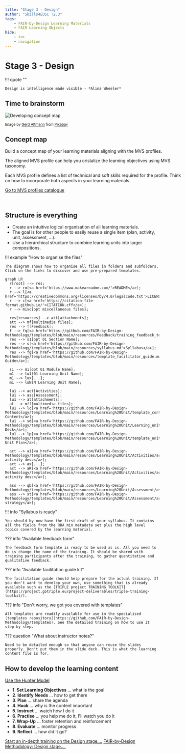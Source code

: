```yaml
---
title: "Stage 3 - Design"
author: "Skills4EOSC T2.3"
tags: 
    - FAIR-by-Design Learning Materials
    - FAIR Learning Objects
hide:
    - toc
    - navigation
---
```


# Stage 3 - Design

!!! quote ""

    Design is intelligence made visible - *Alina Wheeler​*

## Time to brainstorm

<div class="card w-100 mb-3">
  <div class="row no-gutters">
    <div class="col-md-4" style="width: 18rem;">
      <img class="card-img" src="../../attachments/brain-3829057_640.jpg" alt="Developing concept map"/>
      <p class="card-text"><small class="text-muted">
                Image by <a href="https://pixabay.com/users/geralt-9301/?utm_source=link-attribution&utm_medium=referral&utm_campaign=image&utm_content=3829057">Gerd Altmann</a> from <a href="https://pixabay.com//?utm_source=link-attribution&utm_medium=referral&utm_campaign=image&utm_content=3829057">Pixabay</a> </small>
                </p>
    </div>
    <div class="col-md-8" style="width: 36rem;">
      <div class="card-body">
            <h2 class="card-title">Concept map</h2>
            <p class="card-text">Build a concept map of your learning materials aligning with the MVS profiles.</p>
            <p class="card-text">The aligned MVS profile can help you cristalize the learning objectives using MVS taxonomy.</p>
            <p class="card-text">Each MVS profile defines a list of technical and soft skills required for the profile. Think on how to incorporate both aspects in your learning materials.</p>
            <a href="https://fair-by-design-methodology.github.io/MVS/latest/MVS%20Profiles/Civil%20Servant/civil_servant/" class="btn btn-primary stretched-link">Go to MVS profiles catalogue</a>
      </div>
    </div>
  </div>
</div>

​
## Structure is everything

<div class="grid cards" markdown>

- <i class="fa fa-cogs" aria-hidden="true"></i> Create an intuitive logical organisation of all learning materials. 
- <i class="fa fa-cubes" aria-hidden="true"></i> The goal is for other people to easily reuse a single item (plan, activity, unit, assessment, ...).
- <i class="fa fa-sitemap" aria-hidden="true"></i> Use a hierarchical structure to combine learning units into larger compositions.

</div>

!!! example "How to organise the files"

    The diagram shows how to organise all files in folders and subfolders. Click on the links to discover and use pre-prepared templates.

``` mermaid
graph LR
  r[root] --> res;
  r --> rm[<a href='https://www.makeareadme.com/'>README</a>];
  r --> l[<a href='https://creativecommons.org/licenses/by/4.0/legalcode.txt'>LICENSE</a>];
  r --> c[<a href='https://citation-file-format.github.io/'>CITATION.cff</a>];
  r --> misc[opt miscellaneous files];

  res[resources] --> att[attachments];
  att --> mf[multimedia files];
  res --> f[Feedback];
  f --> fq[<a href='https://github.com/FAIR-by-Design-Methodology/templates/blob/main/resources/Feedback/training_feedback_template.md'>survey</a>];
  res --> s1[opt 01 Section Name];
  res --> s[<a href='https://github.com/FAIR-by-Design-Methodology/templates/blob/main/resources/syllabus.md'>Syllabus</a>];
  res --> fg[<a href='https://github.com/FAIR-by-Design-Methodology/templates/blob/main/resources/template_facilitator_guide.md'>Facilitator Guide</a>];

  s1 --> m1[opt 01 Module Name];
  m1 --> lu1[01 Learning Unit Name];
  m1 --> lux[...];
  m1 --> luN[N Learning Unit Name];

  lu1 --> act[Activities];
  lu1 --> ass[Assessment];
  lu1 --> at[attachments];
  at --> mff[multimedia files];
  lu1 --> lc[<a href='https://github.com/FAIR-by-Design-Methodology/templates/blob/main/resources/Learning%20Unit/template_content.md'>Learning Content</a>];
  lu1 --> sd[<a href='https://github.com/FAIR-by-Design-Methodology/templates/blob/main/resources/Learning%20Unit/Learning_unit_content.pptx'>Slide Deck</a>];
  lu1 --> lp[<a href='https://github.com/FAIR-by-Design-Methodology/templates/blob/main/resources/Learning%20Unit/template_unit_lesson_plan.md'>Learning Unit Plan</a>];

  act --> a1[<a href='https://github.com/FAIR-by-Design-Methodology/templates/blob/main/resources/Learning%20Unit/Activities/activity_details_template.md'>01 activity desc</a>];
  act --> ax[...];
  act --> aK[<a href='https://github.com/FAIR-by-Design-Methodology/templates/blob/main/resources/Learning%20Unit/Activities/activity_details_template.md'>K activity desc</a>];

  ass --> qb[<a href='https://github.com/FAIR-by-Design-Methodology/templates/blob/main/resources/Learning%20Unit/Assessment/assessment_template.md'>questions</a>];
  ass --> st[<a href='https://github.com/FAIR-by-Design-Methodology/templates/blob/main/resources/Learning%20Unit/Assessment/assessment_template.md'>opt strategy</a>];

```
!!! info "Syllabus is ready" 

    You should by now have the first draft of your syllabus. It contains all the fields from the RDA min metadata set plus the high level topics covered by the learning material.

??? info "Available feedback form"

    The feedback form template is ready to be used as is. All you need to do is change the name of the training. It should be shared with training participants after the training, to gather quantitative and qualitative feedback.

??? info "Available facilitation guide kit"

    The facilitation guide should help prepare for the actual training. If you don't want to develop your own, use something that is already available such as the [TRIPLE project TRAINING TOOLKIT](https://project.gotriple.eu/project-deliverables/triple-training-toolkit/).

??? info "Don't worry, we got you covered with templates​"

    All templates are readily available for use in the specialised [templates repository](https://github.com/FAIR-by-Design-Methodology/templates). See the detailed training on how to use it step by step.

??? question "What about instructor notes?"

    Need to be detailed enough so that anyone can reuse the slides properly. Don't put them in the slide deck. This is what the learning content file is for.

## How to develop the learning content

<a href="https://www.csun.edu/sites/default/files/Holle-Lesson-Planning.pdf" class="btn btn-primary btn-lg btn-block">Use the Hunter Model</a>

<div class="grid cards" markdown>

- <i class="fa fa-bullseye" aria-hidden="true"></i> __1. Set Learning Objectives__ ... what is the goal
- <i class="fa fa-question-circle" aria-hidden="true"></i> __2. Identify Needs__ ... how to get there 
- <i class="fa fa-list-alt" aria-hidden="true"></i> __3. Plan__ ... share the agenda
- <i class="fa fa-heartbeat" aria-hidden="true"></i> __4. Hook__ ... why is the content important
- <i class="fa fa-user-secret" aria-hidden="true"></i> __5. Instruct__ ... watch how I do it
- <i class="fa fa-code-fork" aria-hidden="true"></i> __6. Practise__ ... you help me do it, I'll watch you do it
- <i class="fa fa-hand-o-right" aria-hidden="true"></i> __7. Wrap-Up__ ... foster retention and reinforcement
- <i class="fa fa-question-circle" aria-hidden="true"></i> __8. Evaluate__ ... monitor progress
- <i class="fa fa-info-circle" aria-hidden="true"></i> __9. Reflect__ ... how did it go?

</div>

<a href="https://fair-by-design-methodology.github.io/FAIR-by-Design_ToT/latest/Stage%203%20%E2%80%93%20Design/04-Conceptualisation/04-Conceptualisation/" class="btn btn-dark text-white btn-lg btn-block">Start an in-depth training on the Design stage....</a>
<a href="https://fair-by-design-methodology.github.io/FAIR-by-Design_Book/4%20-%20FAIR-by-design%20learning%20materials%20creation/4.1%20-%20Workflow%20stages%20description/413-design/" class="btn btn-dark text-white btn-lg btn-block">FAIR-by-Design Methodology: Design stage....</a>